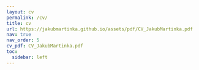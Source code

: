 ```yaml
---
layout: cv
permalink: /cv/
title: cv
url: https://jakubmartinka.github.io/assets/pdf/CV_JakubMartinka.pdf
nav: true
nav_order: 5
cv_pdf: CV_JakubMartinka.pdf
toc:
  sidebar: left
---
```

